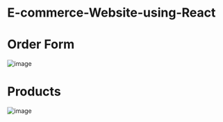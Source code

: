 # E-commerce-Website-using-React

# Order Form

![image](https://user-images.githubusercontent.com/92936521/236403313-3fcf8045-bc3c-40a9-b45a-282516d627de.png)

# Products

![image](https://user-images.githubusercontent.com/92936521/236403836-4004f8f1-c39b-4f8f-b8e5-0440a52fa969.png)
